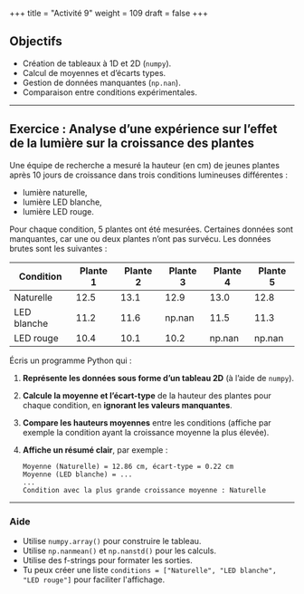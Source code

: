 +++
title = "Activité 9"
weight = 109
draft = false
+++
 

## Objectifs

* Création de tableaux à 1D et 2D (`numpy`).
* Calcul de moyennes et d’écarts types.
* Gestion de données manquantes (`np.nan`).
* Comparaison entre conditions expérimentales.

---

## Exercice : Analyse d’une expérience sur l’effet de la lumière sur la croissance des plantes

Une équipe de recherche a mesuré la hauteur (en cm) de jeunes plantes après 10 jours de croissance dans trois conditions lumineuses différentes :

* lumière naturelle,
* lumière LED blanche,
* lumière LED rouge.

Pour chaque condition, 5 plantes ont été mesurées. Certaines données sont manquantes, car une ou deux plantes n’ont pas survécu. Les données brutes sont les suivantes :

| Condition   | Plante 1 | Plante 2 | Plante 3 | Plante 4 | Plante 5 |
| ----------- | -------- | -------- | -------- | -------- | -------- |
| Naturelle   | 12.5     | 13.1     | 12.9     | 13.0     | 12.8     |
| LED blanche | 11.2     | 11.6     | np.nan   | 11.5     | 11.3     |
| LED rouge   | 10.4     | 10.1     | 10.2     | np.nan   | np.nan   |


Écris un programme Python qui :

1. **Représente les données sous forme d’un tableau 2D** (à l’aide de `numpy`).
2. **Calcule la moyenne et l’écart-type** de la hauteur des plantes pour chaque condition, en **ignorant les valeurs manquantes**.
3. **Compare les hauteurs moyennes** entre les conditions (affiche par exemple la condition ayant la croissance moyenne la plus élevée).
4. **Affiche un résumé clair**, par exemple :

   ```
   Moyenne (Naturelle) = 12.86 cm, écart-type = 0.22 cm
   Moyenne (LED blanche) = ...
   ...
   Condition avec la plus grande croissance moyenne : Naturelle
   ```

---

### Aide

* Utilise `numpy.array()` pour construire le tableau.
* Utilise `np.nanmean()` et `np.nanstd()` pour les calculs.
* Utilise des f-strings pour formater les sorties.
* Tu peux créer une liste `conditions = ["Naturelle", "LED blanche", "LED rouge"]` pour faciliter l'affichage.